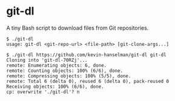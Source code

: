 # git-dl

A tiny Bash script to download files from Git repositories.

```
$ ./git-dl
usage: git-dl <git-repo-url> <file-path> [git-clone-args...]

$ ./git-dl https://github.com/kevin-hanselman/git-dl git-dl
Cloning into 'git-dl-70RZj'...
remote: Enumerating objects: 6, done.
remote: Counting objects: 100% (6/6), done.
remote: Compressing objects: 100% (5/5), done.
remote: Total 6 (delta 0), reused 6 (delta 0), pack-reused 0
Receiving objects: 100% (6/6), done.
cp: overwrite './git-dl'? n
```
